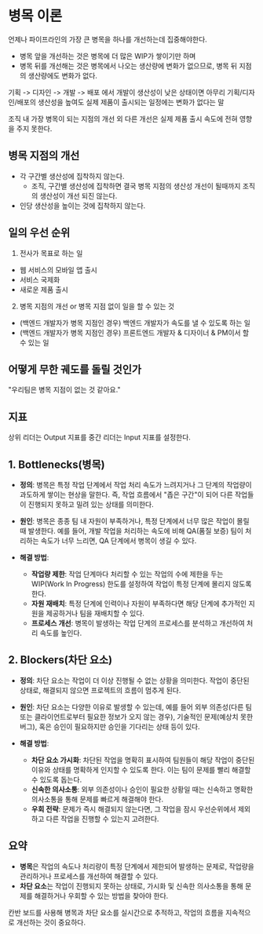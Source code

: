 # 병목 이론

언제나 파이프라인의 가장 큰 병목을 하나를 개선하는데 집중해야한다.  

- 병목 앞을 개선하는 것은 병목에 더 많은 WIP가 쌓이기만 하며 
- 병목 뒤를 개선해는 것은 병목에서 나오는 생산량에 변화가 없으므로, 병목 뒤 지점의 생산량에도 변화가 없다.

기획 -> 디자인 -> 개발 -> 배포 에서 개발이 생산성이 낮은 상태이면 아무리 기획/디자인/배포의 생산성을 높여도 실제 제품이 출시되는 일정에는 변화가 없다는 말

조직 내 가장 병목이 되는 지점의 개선 외 다른 개선은 실제 제품 출시 속도에 전혀 영향을 주지 못한다.  

## 병목 지점의 개선

- 각 구간별 생산성에 집착하지 않는다.
  - 조직, 구간별 생산성에 집착하면 결국 병목 지점의 생산성 개선이 될때까지 조직의 생산성이 개선 되진 않는다.
- 인당 생산성을 높이는 것에 집착하지 않는다.


## 일의 우선 순위

1. 전사가 목표로 하는 일
- 웹 서비스의 모바일 앱 출시
- 서비스 국제화
- 새로운 제품 출시

2. 병목 지점의 개선 or 병목 지점 없이 일을 할 수 있는 것
- (백엔드 개발자가 병목 지점인 경우) 백엔드 개발자가 속도를 낼 수 있도록 하는 일
- (백엔드 개발자가 병목 지점인 경우) 프론트엔드 개발자 & 디자이너 & PM이서 할 수 있는 일

## 어떻게 무한 궤도를 돌릴 것인가

"우리팀은 병목 지점이 없는 것 같아요."



## 지표

상위 리더는 Output 지표를
중간 리더는 Input 지표를 설정한다.

## 1. Bottlenecks(병목)

- **정의**: 병목은 특정 작업 단계에서 작업 처리 속도가 느려지거나 그 단계의 작업량이 과도하게 쌓이는 현상을 말한다. 즉, 작업 흐름에서 "좁은 구간"이 되어 다른 작업들이 진행되지 못하고 밀려 있는 상태를 의미한다.
  
- **원인**: 병목은 종종 팀 내 자원이 부족하거나, 특정 단계에서 너무 많은 작업이 몰릴 때 발생한다. 예를 들어, 개발 작업을 처리하는 속도에 비해 QA(품질 보증) 팀이 처리하는 속도가 너무 느리면, QA 단계에서 병목이 생길 수 있다.

- **해결 방법**:
  - **작업량 제한**: 작업 단계마다 처리할 수 있는 작업의 수에 제한을 두는 WIP(Work In Progress) 한도를 설정하여 작업이 특정 단계에 몰리지 않도록 한다.
  - **자원 재배치**: 특정 단계에 인력이나 자원이 부족하다면 해당 단계에 추가적인 지원을 제공하거나 팀을 재배치할 수 있다.
  - **프로세스 개선**: 병목이 발생하는 작업 단계의 프로세스를 분석하고 개선하여 처리 속도를 높인다.

## 2. Blockers(차단 요소)

- **정의**: 차단 요소는 작업이 더 이상 진행될 수 없는 상황을 의미한다. 작업이 중단된 상태로, 해결되지 않으면 프로젝트의 흐름이 멈추게 된다.
  
- **원인**: 차단 요소는 다양한 이유로 발생할 수 있는데, 예를 들어 외부 의존성(다른 팀 또는 클라이언트로부터 필요한 정보가 오지 않는 경우), 기술적인 문제(예상치 못한 버그), 혹은 승인이 필요하지만 승인을 기다리는 상태 등이 있다.

- **해결 방법**:
  - **차단 요소 가시화**: 차단된 작업을 명확히 표시하여 팀원들이 해당 작업이 중단된 이유와 상태를 명확하게 인지할 수 있도록 한다. 이는 팀이 문제를 빨리 해결할 수 있도록 돕는다.
  - **신속한 의사소통**: 외부 의존성이나 승인이 필요한 상황일 때는 신속하고 명확한 의사소통을 통해 문제를 빠르게 해결해야 한다.
  - **우회 전략**: 문제가 즉시 해결되지 않는다면, 그 작업을 잠시 우선순위에서 제외하고 다른 작업을 진행할 수 있는지 고려한다.

## 요약
- **병목**은 작업의 속도나 처리량이 특정 단계에서 제한되어 발생하는 문제로, 작업량을 관리하거나 프로세스를 개선하여 해결할 수 있다.
- **차단 요소**는 작업이 진행되지 못하는 상태로, 가시화 및 신속한 의사소통을 통해 문제를 해결하거나 우회할 수 있는 방법을 찾아야 한다.

칸반 보드를 사용해 병목과 차단 요소를 실시간으로 추적하고, 작업의 흐름을 지속적으로 개선하는 것이 중요하다.
